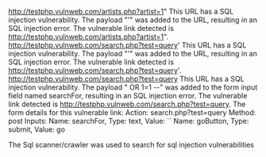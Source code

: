 http://testphp.vulnweb.com/artists.php?artist=1"
This URL has a SQL injection vulnerability. The payload "'" was added to the URL, resulting in an SQL injection error.
The vulnerable link detected is http://testphp.vulnweb.com/artists.php?artist=1".
http://testphp.vulnweb.com/search.php?test=query'
This URL has a SQL injection vulnerability. The payload "'" was added to the URL, resulting in an SQL injection error.
The vulnerable link detected is http://testphp.vulnweb.com/search.php?test=query'.
http://testphp.vulnweb.com/search.php?test=query
This URL has a SQL injection vulnerability. The payload " OR 1=1 --" was added to the form input field named searchFor, resulting in an SQL injection error.
The vulnerable link detected is http://testphp.vulnweb.com/search.php?test=query.
The form details for this vulnerable link:
Action: search.php?test=query
Method: post
Inputs:
Name: searchFor, Type: text, Value: ``
Name: goButton, Type: submit, Value: go

The Sql scanner/crawler was used to search for sql injection vulnerabilities
